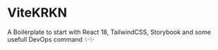 # ViteKRKN
A Boilerplate to start with React 18, TailwindCSS, Storybook and some usefull DevOps command ✨✨
